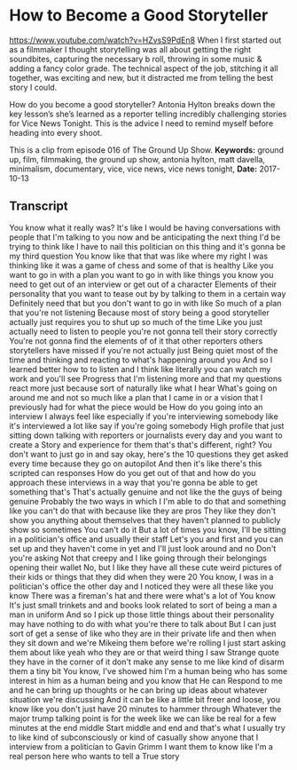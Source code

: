 # How to Become a Good Storyteller
https://www.youtube.com/watch?v=HZvsS9PdEn8
When I first started out as a filmmaker I thought storytelling was all about getting the right soundbites, capturing the necessary b roll, throwing in some music & adding a fancy color grade. The technical aspect of the job, stitching it all together, was exciting and new, but it distracted me from telling the best story I could.

How do you become a good storyteller? Antonia Hylton breaks down the key lesson’s she’s learned as a reporter telling incredibly challenging stories for Vice News Tonight. This is the advice I need to remind myself before heading into every shoot.

This is a clip from episode 016 of The Ground Up Show.
**Keywords:** ground up, film, filmmaking, the ground up show, antonia hylton, matt davella, minimalism, documentary, vice, vice news, vice news tonight, 
**Date:** 2017-10-13

## Transcript
 You know what it really was? It's like I would be having conversations with people that I'm talking to you now and be anticipating the next thing I'd be trying to think like I have to nail this politician on this thing and it's gonna be my third question You know like that that was like where my right I was thinking like it was a game of chess and some of that is healthy Like you want to go in with a plan you want to go in with like things you know you need to get out of an interview or get out of a character Elements of their personality that you want to tease out by by talking to them in a certain way Definitely need that but you don't want to go in with like So much of a plan that you're not listening Because most of story being a good storyteller actually just requires you to shut up so much of the time Like you just actually need to listen to people you're not gonna tell their story correctly You're not gonna find the elements of of it that other reporters others storytellers have missed if you're not actually just Being quiet most of the time and thinking and reacting to what's happening around you And so I learned better how to to listen and I think like literally you can watch my work and you'll see Progress that I'm listening more and that my questions react more just because sort of naturally like what I hear What's going on around me and not so much like a plan that I came in or a vision that I previously had for what the piece would be How do you going into an interview I always feel like especially if you're interviewing somebody like it's interviewed a lot like say if you're going somebody High profile that just sitting down talking with reporters or journalists every day and you want to create a Story and experience for them that's that's different, right? You don't want to just go in and say okay, here's the 10 questions they get asked every time because they go on autopilot And then it's like there's this scripted can responses How do you get out of that and how do you approach these interviews in a way that you're gonna be able to get something that's That's actually genuine and not like the the guys of being genuine Probably the two ways in which I I'm able to do that and something like you can't do that with because like they are pros They like they don't show you anything about themselves that they haven't planned to publicly show so sometimes You can't do it But a lot of times you know, I'll be sitting in a politician's office and usually their staff Let's you and first and you can set up and they haven't come in yet and I'll just look around and no Don't you're asking Not that creepy and I like going through their belongings opening their wallet No, but I like they have all these cute weird pictures of their kids or things that they did when they were 20 You know, I was in a politician's office the other day and I noticed they were all these like you know There was a fireman's hat and there were what's a lot of You know It's just small trinkets and and books look related to sort of being a man a man in uniform And so I pick up those little things about their personality may have nothing to do with what you're there to talk about But I can just sort of get a sense of like who they are in their private life and then when they sit down and we're Mikeing them before we're rolling I just start asking them about like yeah who they are or that weird thing I saw Strange quote they have in the corner of it don't make any sense to me like kind of disarm them a tiny bit You know, I've showed him I'm a human being who has some interest in him as a human being and you know that He can Respond to me and he can bring up thoughts or he can bring up ideas about whatever situation we're discussing And it can be like a little bit freer and loose, you know like you don't just have 20 minutes to hammer through Whatever the major trump talking point is for the week like we can like be real for a few minutes at the end middle Start middle and end and that's what I usually try to like kind of subconsciously or kind of casually show anyone that I interview from a politician to Gavin Grimm I want them to know like I'm a real person here who wants to tell a True story
